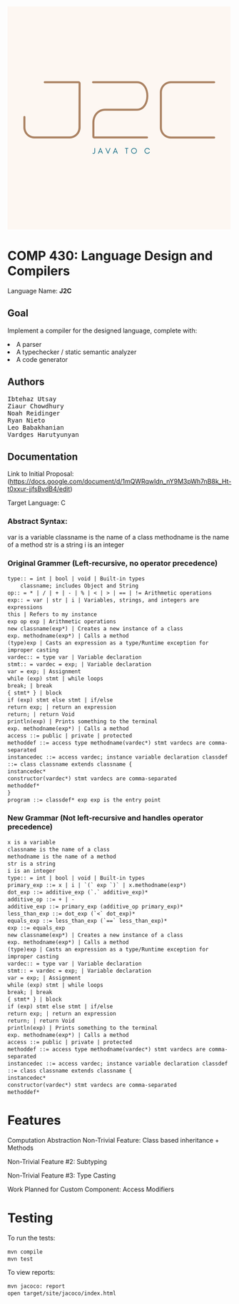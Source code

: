 ![Logo](images/J2Clogo.png)


# COMP 430: Language Design and Compilers

Language Name: <b>J2C</b>

## Goal

Implement a compiler for the designed language, complete with:

<li>A parser</li>
<li>A typechecker / static semantic analyzer</li>
<li>A code generator</li>

## Authors
<pre>
Ibtehaz Utsay
Ziaur Chowdhury
Noah Reidinger
Ryan Nieto
Leo Babakhanian
Vardges Harutyunyan
</pre>

## Documentation

Link to Initial Proposal: (<https://docs.google.com/document/d/1mQWRqwIdn_nY9M3pWh7nB8k_Ht-t0xxur-jjfsBvdB4/edit>)

Target Language: C

<h3>Abstract Syntax:</h3>
var is a variable
classname is the name of a class
methodname is the name of a method
str is a string
i is an integer

### Original Grammer (Left-recursive, no operator precedence)
```
type:: = int | bool | void | Built-in types
    classname; includes Object and String
op:: = * | / | + | - | % | < | > | == | != Arithmetic operations
exp:: = var | str | i | Variables, strings, and integers are expressions
this | Refers to my instance
exp op exp | Arithmetic operations
new classname(exp*) | Creates a new instance of a class
exp. methodname(exp*) | Calls a method
(type)exp | Casts an expression as a type/Runtime exception for improper casting
vardec:: = type var | Variable declaration
stmt:: = vardec = exp; | Variable declaration
var = exp; | Assignment
while (exp) stmt | while loops
break; | break
{ stmt* } | block
if (exp) stmt else stmt | if/else
return exp; | return an expression
return; | return Void
println(exp) | Prints something to the terminal
exp. methodname(exp*) | Calls a method
access ::= public | private | protected
methoddef ::= access type methodname(vardec*) stmt vardecs are comma-separated 
instancedec ::= access vardec; instance variable declaration classdef ::= class classname extends classname {
instancedec* 
constructor(vardec*) stmt vardecs are comma-separated 
methoddef*
} 
program ::= classdef* exp exp is the entry point

```
### New Grammar (Not left-recursive and handles operator precedence)
```
x is a variable
classname is the name of a class
methodname is the name of a method
str is a string
i is an integer
type:: = int | bool | void | Built-in types
primary_exp ::= x | i | `(` exp `)` | x.methodname(exp*)
dot_exp ::= additive_exp (`.` additive_exp)*
additive_op ::= + | -
additive_exp ::= primary_exp (additive_op primary_exp)*
less_than_exp ::= dot_exp (`<` dot_exp)*
equals_exp ::= less_than_exp (`==` less_than_exp)*
exp ::= equals_exp
new classname(exp*) | Creates a new instance of a class
exp. methodname(exp*) | Calls a method
(type)exp | Casts an expression as a type/Runtime exception for improper casting
vardec:: = type var | Variable declaration
stmt:: = vardec = exp; | Variable declaration
var = exp; | Assignment
while (exp) stmt | while loops
break; | break
{ stmt* } | block
if (exp) stmt else stmt | if/else
return exp; | return an expression
return; | return Void
println(exp) | Prints something to the terminal
exp. methodname(exp*) | Calls a method
access ::= public | private | protected
methoddef ::= access type methodname(vardec*) stmt vardecs are comma-separated 
instancedec ::= access vardec; instance variable declaration classdef ::= class classname extends classname {
instancedec* 
constructor(vardec*) stmt vardecs are comma-separated 
methoddef*
```

# Features

Computation Abstraction Non-Trivial Feature: Class based inheritance + Methods

Non-Trivial Feature #2: Subtyping

Non-Trivial Feature #3: Type Casting

Work Planned for Custom Component: Access Modifiers

# Testing

To run the tests:

```
mvn compile
mvn test
```
To view reports: 
```
mvn jacoco: report
open target/site/jacoco/index.html
```
